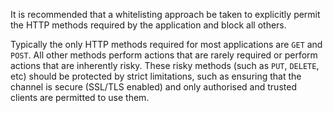 It is recommended that a whitelisting approach be taken to explicitly
permit the HTTP methods required by the application and block all
others.

Typically the only HTTP methods required for most
applications are `GET` and `POST`. All other methods perform actions
that are rarely required or perform actions that are inherently risky.
These risky methods (such as `PUT`, `DELETE`, etc) should be protected
by strict limitations, such as ensuring that the channel is secure
(SSL/TLS enabled) and only authorised and trusted clients are
permitted to use them.